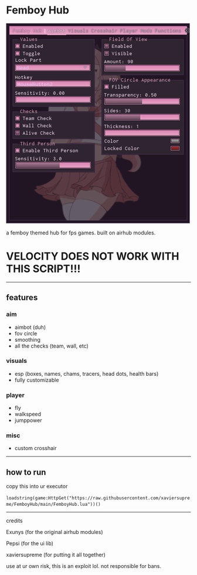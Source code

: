 # Femboy Hub

![FEMBOY HUB](./assets/T4BQCLr.gif)

a femboy themed hub for fps games. built on airhub modules.

# VELOCITY DOES NOT WORK WITH THIS SCRIPT!!!

---

## features

### aim
- aimbot (duh)
- fov circle
- smoothing
- all the checks (team, wall, etc)

### visuals
- esp (boxes, names, chams, tracers, head dots, health bars)
- fully customizable

### player
- fly
- walkspeed
- jumppower

### misc
- custom crosshair

---

## how to run
copy this into ur executor


``loadstring(game:HttpGet("https://raw.githubusercontent.com/xaviersupreme/FemboyHub/main/FemboyHub.lua"))()``

---

credits

Exunys (for the original airhub modules)

Pepsi (for the ui lib)

xaviersupreme (for putting it all together)

use at ur own risk, this is an exploit lol. not responsible for bans.
